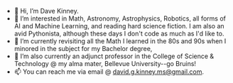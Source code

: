 - 👋 Hi, I’m Dave Kinney.
- 👀 I’m interested in Math, Astronomy, Astrophysics, Robotics, all forms of AI and Machine Learning, and reading hard science fiction. I am also an avid Pythonista, although these days I don't code as much as I'd like to.
- 🌱 I’m currently revisiting all the Math I learned in the 80s and 90s when I minored in the subject for my Bachelor degree,
- 💞️ I’m also currently an adjunct professor in the College of Science & Technology @ my alma mater, Bellevue University--go Bruins!
- 📫 You can reach me via email @ david.g.kinney.ms@gmail.com.

<!---
dkinneyBU/dkinneyBU is a ✨ special ✨ repository because its `README.md` (this file) appears on your GitHub profile.
You can click the Preview link to take a look at your changes.
--->
